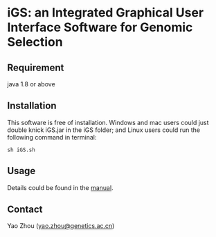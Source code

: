 # iGS: an Integrated Graphical User Interface Software for Genomic Selection

## Requirement 
java 1.8 or above

## Installation
This software is free of installation. Windows and mac users could just double knick iGS.jar in the iGS folder; and Linux users could run the following command in terminal:

    sh iGS.sh 
## Usage

Details could be found in the [manual](https://github.com/YaoZhou89/iGS/blob/master/Manual.pdf).

## Contact
Yao Zhou (yao.zhou@genetics.ac.cn)
